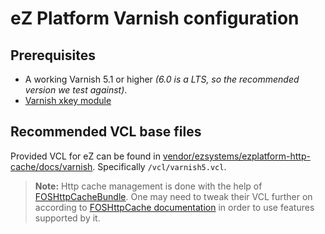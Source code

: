 eZ Platform Varnish configuration
=================================

Prerequisites
-------------
* A working Varnish 5.1 or higher _(6.0 is a LTS, so the recommended version we test against)_.
* [Varnish xkey module](https://github.com/varnish/varnish-modules/)

Recommended VCL base files
--------------------------
Provided VCL for eZ can be found in [vendor/ezsystems/ezplatform-http-cache/docs/varnish](https://github.com/ezsystems/ezplatform-http-cache/tree/1.0/docs/varnish). Specifically `/vcl/varnish5.vcl`.


> **Note:** Http cache management is done with the help of [FOSHttpCacheBundle](http://foshttpcachebundle.readthedocs.org/).
  One may need to tweak their VCL further on according to [FOSHttpCache documentation](http://foshttpcache.readthedocs.org/en/latest/varnish-configuration.html)
  in order to use features supported by it.
